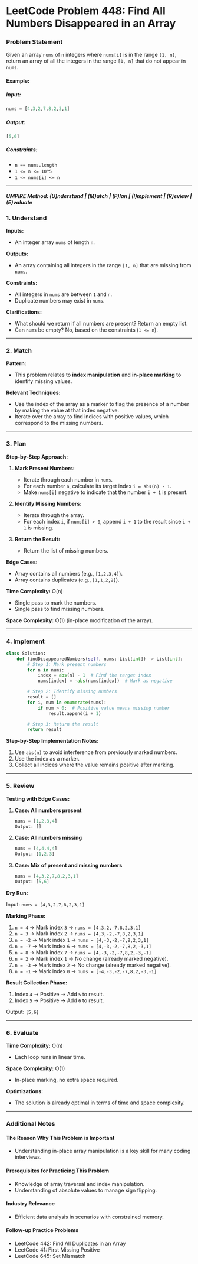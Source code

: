 # LeetCode Problem 448: Find All Numbers Disappeared in an Array

### Problem Statement

Given an array `nums` of `n` integers where `nums[i]` is in the range `[1, n]`, return an array of all the integers in the range `[1, n]` that do not appear in `nums`.

#### Example:

##### Input:
```python
nums = [4,3,2,7,8,2,3,1]
```
##### Output:
```python
[5,6]
```

##### Constraints:
- `n == nums.length`
- `1 <= n <= 10^5`
- `1 <= nums[i] <= n`

---

##### UMPIRE Method: (U)nderstand | (M)atch | (P)lan | (I)mplement | (R)eview | (E)valuate

### 1. Understand

**Inputs:**
- An integer array `nums` of length `n`.

**Outputs:**
- An array containing all integers in the range `[1, n]` that are missing from `nums`.

**Constraints:**
- All integers in `nums` are between `1` and `n`.
- Duplicate numbers may exist in `nums`.

**Clarifications:**
- What should we return if all numbers are present? Return an empty list.
- Can `nums` be empty? No, based on the constraints (`1 <= n`).

---

### 2. Match

**Pattern:**
- This problem relates to **index manipulation** and **in-place marking** to identify missing values.

**Relevant Techniques:**
- Use the index of the array as a marker to flag the presence of a number by making the value at that index negative.
- Iterate over the array to find indices with positive values, which correspond to the missing numbers.

---

### 3. Plan

**Step-by-Step Approach:**
1. **Mark Present Numbers:**
   - Iterate through each number in `nums`.
   - For each number `n`, calculate its target index `i = abs(n) - 1`.
   - Make `nums[i]` negative to indicate that the number `i + 1` is present.

2. **Identify Missing Numbers:**
   - Iterate through the array.
   - For each index `i`, if `nums[i] > 0`, append `i + 1` to the result since `i + 1` is missing.

3. **Return the Result:**
   - Return the list of missing numbers.

**Edge Cases:**
- Array contains all numbers (e.g., `[1,2,3,4]`).
- Array contains duplicates (e.g., `[1,1,2,2]`).

**Time Complexity:** O(n)
- Single pass to mark the numbers.
- Single pass to find missing numbers.

**Space Complexity:** O(1) (in-place modification of the array).

---

### 4. Implement

```python
class Solution:
    def findDisappearedNumbers(self, nums: List[int]) -> List[int]:
        # Step 1: Mark present numbers
        for n in nums:
            index = abs(n) - 1  # Find the target index
            nums[index] = -abs(nums[index])  # Mark as negative

        # Step 2: Identify missing numbers
        result = []
        for i, num in enumerate(nums):
            if num > 0:  # Positive value means missing number
                result.append(i + 1)

        # Step 3: Return the result
        return result
```

**Step-by-Step Implementation Notes:**
1. Use `abs(n)` to avoid interference from previously marked numbers.
2. Use the index as a marker.
3. Collect all indices where the value remains positive after marking.

---

### 5. Review

**Testing with Edge Cases:**
1. **Case: All numbers present**
   ```python
   nums = [1,2,3,4]
   Output: []
   ```
2. **Case: All numbers missing**
   ```python
   nums = [4,4,4,4]
   Output: [1,2,3]
   ```
3. **Case: Mix of present and missing numbers**
   ```python
   nums = [4,3,2,7,8,2,3,1]
   Output: [5,6]
   ```

**Dry Run:**

Input: `nums = [4,3,2,7,8,2,3,1]`

**Marking Phase:**
1. `n = 4` -> Mark index `3` -> `nums = [4,3,2,-7,8,2,3,1]`
2. `n = 3` -> Mark index `2` -> `nums = [4,3,-2,-7,8,2,3,1]`
3. `n = -2` -> Mark index `1` -> `nums = [4,-3,-2,-7,8,2,3,1]`
4. `n = -7` -> Mark index `6` -> `nums = [4,-3,-2,-7,8,2,-3,1]`
5. `n = 8` -> Mark index `7` -> `nums = [4,-3,-2,-7,8,2,-3,-1]`
6. `n = 2` -> Mark index `1` -> No change (already marked negative).
7. `n = -3` -> Mark index `2` -> No change (already marked negative).
8. `n = -1` -> Mark index `0` -> `nums = [-4,-3,-2,-7,8,2,-3,-1]`

**Result Collection Phase:**
1. Index `4` -> Positive -> Add `5` to result.
2. Index `5` -> Positive -> Add `6` to result.

Output: `[5,6]`

---

### 6. Evaluate

**Time Complexity:** O(n)
- Each loop runs in linear time.

**Space Complexity:** O(1)
- In-place marking, no extra space required.

**Optimizations:**
- The solution is already optimal in terms of time and space complexity.

---

### Additional Notes

#### The Reason Why This Problem is Important
- Understanding in-place array manipulation is a key skill for many coding interviews.

#### Prerequisites for Practicing This Problem
- Knowledge of array traversal and index manipulation.
- Understanding of absolute values to manage sign flipping.

#### Industry Relevance
- Efficient data analysis in scenarios with constrained memory.

#### Follow-up Practice Problems
- LeetCode 442: Find All Duplicates in an Array
- LeetCode 41: First Missing Positive
- LeetCode 645: Set Mismatch

